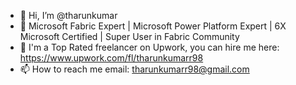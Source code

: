 - 👋 Hi, I’m @tharunkumar
- 🌱 Microsoft Fabric Expert | Microsoft Power Platform Expert | 6X Microsoft Certified | Super User in Fabric Community
- 💞️ I'm a Top Rated freelancer on Upwork, you can hire me here: https://www.upwork.com/fl/tharunkumarr98
- 📫 How to reach me email: tharunkumarr98@gmail.com

<!---
tharunkumarr98/tharunkumarr98 is a ✨ special ✨ repository because its `README.md` (this file) appears on your GitHub profile.
You can click the Preview link to take a look at your changes.
--->

